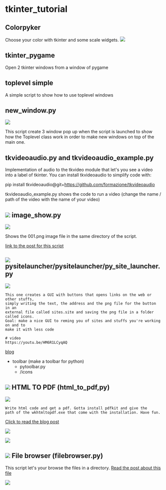 # tkinter_tutorial

## Colorpyker

Choose your color with tkinter and some scale widgets.
![](https://pythonprogramming.altervista.org/wp-content/uploads/2023/10/image-5.png)

## tkinter_pygame

Open 2 tkinter windows from a window of pygame

## toplevel simple

A simple script to show how to use toplevel windows


## new_window.py

![](https://pythonprogramming.altervista.org/wp-content/uploads/2023/08/image-105-960x599.png)

This script create 3 window pop up when the script is launched to show how the Toplevel class work in order to make new windows on top of the main one.


## tkvideoaudio.py and tkvideoaudio_example.py

Implementation of audio to the tkvideo module that let's you see a video into a label of tkinter.
You can install tkvideoaudio to simplify code with:

pip install tkvideoaudio@git+https://github.com/formazione/tkvideoaudio

tkvideoaudio_example.py shows the code to run a video (change the name / path of the video with the name of your video)

## ![](https://pythonprogramming.altervista.org/wp-content/uploads/2023/08/image-36.png) image_show.py

![](https://pythonprogramming.altervista.org/wp-content/uploads/2023/08/image-44.png)

Shows the 001.png image file in the same directory of the script.

[link to the post for this script](https://pythonprogramming.altervista.org/how-to-show-and-image-with-tkinter/)

## ![](https://pythonprogramming.altervista.org/wp-content/uploads/2023/08/image-36.png) pysitelauncher/pysitelauncher/py_site_launcher.py

![](https://pythonprogramming.altervista.org/wp-content/uploads/2023/08/image-32.png)

    This one creates a GUI with buttons that opens links on the web or other stuffs,
    simply writing the text, the address and the png file for the button in an
    external file called sites.site and saving the png file in a folder called icons.
    Goal: make a nice GUI to reming you of sites and stuffs you're working on and to
    make it with less code
    
    # video
    https://youtu.be/HM6R1LCyqAQ
    

[blog](https://pythonprogramming.altervista.org/tkinter-python-site-launcher/)

- toolbar (make a toolbar for python)
    - pytoolbar.py
    - /icons
    

## ![](https://pythonprogramming.altervista.org/wp-content/uploads/2023/08/image-36.png) HTML TO PDF (html_to_pdf,py)

![](https://pythonprogramming.altervista.org/wp-content/uploads/2023/08/image-37.png)

    Write html code and get a pdf. Gotta install pdfkit and give the 
    path of the wkhtmltopdf.exe that come with the installation. Have fun.

[Click to read the blog post](https://pythonprogramming.altervista.org/create-a-pdf-with-html-and-python/)

![](https://pythonprogramming.altervista.org/wp-content/uploads/2023/08/image-22.png)

![](https://pythonprogramming.altervista.org/wp-content/uploads/2023/08/image-21-960x585.png)

## ![](https://pythonprogramming.altervista.org/wp-content/uploads/2023/08/image-36.png) File browser (filebrowser.py)

This script let's your browse the files in a directory.
[Read the post about this file](https://pythonprogramming.altervista.org/how-to-get-the-item-selected-in-a-listbox-in-tkinter/)

![](https://pythonprogramming.altervista.org/wp-content/uploads/2023/08/image-29.png)
